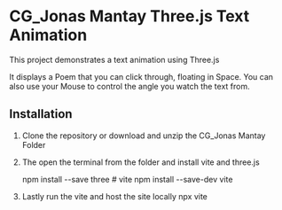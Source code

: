 # CG_Jonas Mantay Three.js Text Animation

This project demonstrates a text animation using Three.js

It displays a Poem that you can click through, floating in Space.
You can also use your Mouse to control the angle you watch the text from.


## Installation

1. Clone the repository or download and unzip the CG_Jonas Mantay Folder

   
2. The open the terminal from the folder and install vite and three.js

    npm install --save three # vite npm install --save-dev vite

3. Lastly run the vite and host the site locally 
    npx vite

